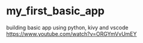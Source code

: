 # my_first_basic_app
building basic app using python, kivy and vscode
https://www.youtube.com/watch?v=ORGYmVvUmEY
